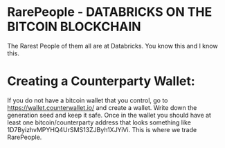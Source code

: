 # RarePeople - DATABRICKS ON THE BITCOIN BLOCKCHAIN
The Rarest People of them all are at Databricks.  You know this and I know this.  

# Creating a Counterparty Wallet:

If you do not have a bitcoin wallet that you control, go to https://wallet.counterwallet.io/ and create a wallet.  Write down the generation seed and keep it safe.  Once in the wallet you should have at least one bitcoin/counterparty address that looks something like 1D7ByizhvMPYHQ4UrSMS13ZJByh1XJYiVi.  This is where we trade RarePeople. 


